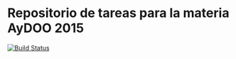 # Repositorio de tareas para la materia AyDOO 2015

[![Build Status](https://travis-ci.org/martinffg/aydoo2015.svg?branch=master)](https://travis-ci.org/martinffg/aydoo2015)
